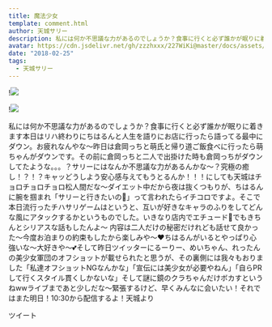 ```yaml
---
title: 魔法少女
template: comment.html
author: 天城サリー
description: 私には何か不思議な力があるのでしょうか？食事に行くと必ず誰かが眠りに着きます本日はリハ終わりにちはるんと人生を語りにお店に行ったら語ってる最中にダウン。お疲れなんやな〜昨日は倉岡っちと萌氏と帰り道...
avatar: https://cdn.jsdelivr.net/gh/zzzhxxx/227WiKi@master/docs/assets/photo/avatar/sally.jpg
date: "2018-02-25"
tags:
  - 天城サリー
---
```


!![](https://cdn.jsdelivr.net/gh/227WiKi/227WiKi-image@master/blog-image/sally-2018-02-25_1.jpg)

!![](https://cdn.jsdelivr.net/gh/227WiKi/227WiKi-image@master/blog-image/sally-2018-02-25_2.jpg)


私には何か不思議な力があるのでしょうか？食事に行くと必ず誰かが眠りに着きます本日はリハ終わりにちはるんと人生を語りにお店に行ったら語ってる最中にダウン。お疲れなんやな〜昨日は倉岡っちと萌氏と帰り道ご飯食べに行ったら萌ちゃんがダウンです。その前に倉岡っちと二人で出掛けた時も倉岡っちがダウンしてたような。。。？サリーにはなんか不思議な力があるんかな〜？究極の癒し！？！？キャッどうしよう安心感与えてもうとるんか！！！にしても天城はチョロチョロチョロ松人間だな〜ダイエット中だから夜は抜くつもりが、ちはるんに腕を掴まれ「サリーと行きたいの🙁」って言われたらイチコロですよ。そこで本日流行ったチハサリゲームはというと、互いが好きなキャラのふりをしてどんな風にアタックするかというものでした。いきなり店内でエチュード🤫でもきちんとシリアスな話もしたんよ〜 内容は二人だけの秘密だけれども話せて良かった〜今度お泊まりの約束もしたから楽しみや〜❤️ちはるんがいるとやっぱり心強いな〜大好きや〜💕そして昨日ツイッターにるーりー、めいちゃん、れったんの美少女軍団のオフショットが載せられたと思うが、その裏側には我々もおりました「私達オフショットNGなんかな」「宣伝には美少女が必要やねん」「自らPRして行くスタイル貫くしかないな」そして謎に鏡のクラちゃんだけボカすというねwwライブまであと少しだな〜緊張するけど、早くみんなに会いたい！それではまた明日！10:30から配信するよ！天城より


ツイート



